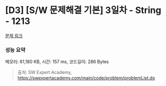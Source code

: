 # [D3] [S/W 문제해결 기본] 3일차 - String - 1213 

[문제 링크](https://swexpertacademy.com/main/code/problem/problemDetail.do?contestProbId=AV14P0c6AAUCFAYi) 

### 성능 요약

메모리: 61,180 KB, 시간: 157 ms, 코드길이: 286 Bytes



> 출처: SW Expert Academy, https://swexpertacademy.com/main/code/problem/problemList.do